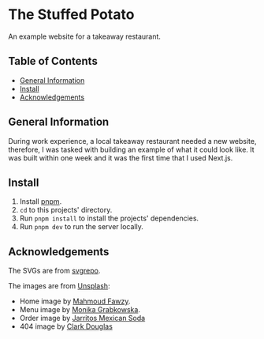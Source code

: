 # The Stuffed Potato

An example website for a takeaway restaurant.

## Table of Contents

- [General Information](#general-information)
- [Install](#install)
- [Acknowledgements](#acknowledgements)

## General Information

During work experience, a local takeaway restaurant needed a new website, therefore, I was tasked with building an example of what it could look like. It was built within one week and it was the first time that I used Next.js.

## Install

1. Install [pnpm](https://pnpm.io/installation).
2. `cd` to this projects' directory.
3. Run `pnpm install` to install the projects' dependencies.
4. Run `pnpm dev` to run the server locally.

## Acknowledgements

The SVGs are from [svgrepo](https://svgrepo.com).

The images are from [Unsplash](https://unsplash.com):

- Home image by [Mahmoud Fawzy](https://unsplash.com/@mahmoud_fawzy100).
- Menu image by [Monika Grabkowska](https://unsplash.com/@moniqa).
- Order image by [Jarritos Mexican Soda](https://unsplash.com/@jarritos)
- 404 image by [Clark Douglas](https://unsplash.com/@clark_douglas)
